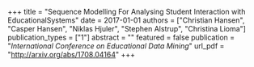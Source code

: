 +++
title = "Sequence Modelling For Analysing Student Interaction with EducationalSystems"
date = 2017-01-01
authors = ["Christian Hansen", "Casper Hansen", "Niklas Hjuler", "Stephen Alstrup", "Christina Lioma"]
publication_types = ["1"]
abstract = ""
featured = false
publication = "*International Conference on Educational Data Mining*"
url_pdf = "http://arxiv.org/abs/1708.04164"
+++

